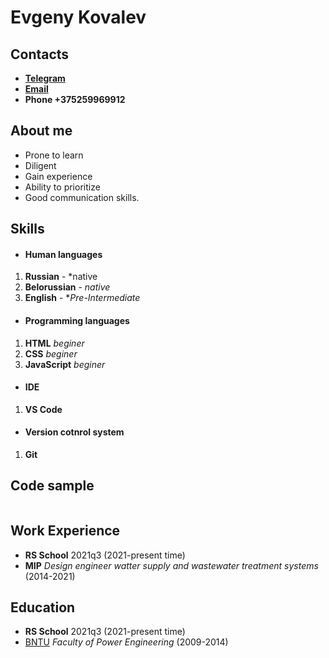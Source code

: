 # Evgeny Kovalev
## Contacts
* **[Telegram](https://telegram.me/wwwtyz)**
* **[Email](mailto:wwwtyz@tut.by)**
* **Phone +375259969912**

## About me
* Prone to learn
* Diligent
* Gain experience
* Ability to prioritize
* Good communication skills.
## Skills
* #### Human languages
1. **Russian** - *native
1. **Belorussian** - *native*
1. **English** - **Pre-Intermediate*
* #### Programming languages
1. **HTML** *beginer*
1. **CSS** *beginer*
1. **JavaScript** *beginer*
* #### IDE
1. **VS Code**
* #### Version cotnrol system
1. **Git**
## Code sample
```

```
## Work Experience
* **RS School** 2021q3 (2021-present time)
* **MIP** *Design engineer watter supply and wastewater treatment systems* (2014-2021)
## Education
* **RS School** 2021q3 (2021-present time)
* [BNTU](https://bntu.by/faculties/fes/deanery) *Faculty of Power Engineering* (2009-2014)

